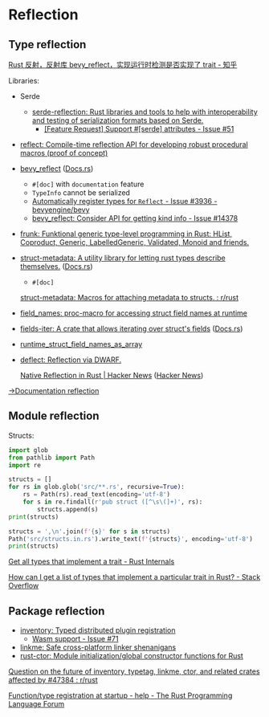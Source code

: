 # Reflection
## Type reflection
[Rust 反射，反射库 bevy\_reflect，实现运行时检测是否实现了 trait - 知乎](https://zhuanlan.zhihu.com/p/615577638)

Libraries:
- Serde
  - [serde-reflection: Rust libraries and tools to help with interoperability and testing of serialization formats based on Serde.](https://github.com/zefchain/serde-reflection)
    - [\[Feature Request\] Support #\[serde\] attributes - Issue #51](https://github.com/zefchain/serde-reflection/issues/51)
- [reflect: Compile-time reflection API for developing robust procedural macros (proof of concept)](https://github.com/dtolnay/reflect)
- [bevy_reflect](https://github.com/bevyengine/bevy/tree/main/crates/bevy_reflect) ([Docs.rs](https://docs.rs/bevy_reflect/0.14.2/bevy_reflect/))
  - `#[doc]` with `documentation` feature
  - `TypeInfo` cannot be serialized
  - [Automatically register types for `Reflect` - Issue #3936 - bevyengine/bevy](https://github.com/bevyengine/bevy/issues/3936)
  - [bevy\_reflect: Consider API for getting kind info - Issue #14378](https://github.com/bevyengine/bevy/issues/14378)
- [frunk: Funktional generic type-level programming in Rust: HList, Coproduct, Generic, LabelledGeneric, Validated, Monoid and friends.](https://github.com/lloydmeta/frunk)
- [struct-metadata: A utility library for letting rust types describe themselves.](https://github.com/adam-douglass/struct-metadata/) ([Docs.rs](https://docs.rs/struct-metadata/latest/struct_metadata/))
  - `#[doc]`

  [struct-metadata: Macros for attaching metadata to structs. : r/rust](https://www.reddit.com/r/rust/comments/1frp4za/structmetadata_macros_for_attaching_metadata_to/)

- [field\_names: proc-macro for accessing struct field names at runtime](https://github.com/TedDriggs/field_names)
- [fields-iter: A crate that allows iterating over struct's fields](https://github.com/ChayimFriedman2/fields-iter) ([Docs.rs](https://docs.rs/fields-iter/latest/fields_iter/))
- [runtime\_struct\_field\_names\_as\_array](https://github.com/0cv/runtime_struct_field_names_as_array)

- [deflect: Reflection via DWARF.](https://github.com/jswrenn/deflect)

  [Native Reflection in Rust | Hacker News](https://news.ycombinator.com/item?id=34001435) ([Hacker News](https://news.ycombinator.com/item?id=34001435))

[→Documentation reflection](../Comments.md#reflection)

## Module reflection
Structs:
```python
import glob
from pathlib import Path
import re

structs = []
for rs in glob.glob('src/**.rs', recursive=True):
    rs = Path(rs).read_text(encoding='utf-8')
    for s in re.findall(r'pub struct ([^\s\(]+)', rs):
        structs.append(s)
print(structs)

structs = ',\n'.join(f'{s}' for s in structs)
Path('src/structs.in.rs').write_text(f'{structs}', encoding='utf-8')
print(structs)
```

[Get all types that implement a trait - Rust Internals](https://internals.rust-lang.org/t/get-all-types-that-implement-a-trait/13553)

[How can I get a list of types that implement a particular trait in Rust? - Stack Overflow](https://stackoverflow.com/questions/55216559/how-can-i-get-a-list-of-types-that-implement-a-particular-trait-in-rust)

## Package reflection
- [inventory: Typed distributed plugin registration](https://github.com/dtolnay/inventory)
  - [Wasm support - Issue #71](https://github.com/dtolnay/inventory/issues/71)
- [linkme: Safe cross-platform linker shenanigans](https://github.com/dtolnay/linkme)
- [rust-ctor: Module initialization/global constructor functions for Rust](https://github.com/mmastrac/rust-ctor)

[Question on the future of inventory, typetag, linkme, ctor, and related crates affected by #47384 : r/rust](https://www.reddit.com/r/rust/comments/sm0m4z/question_on_the_future_of_inventory_typetag/)

[Function/type registration at startup - help - The Rust Programming Language Forum](https://users.rust-lang.org/t/function-type-registration-at-startup/23458)